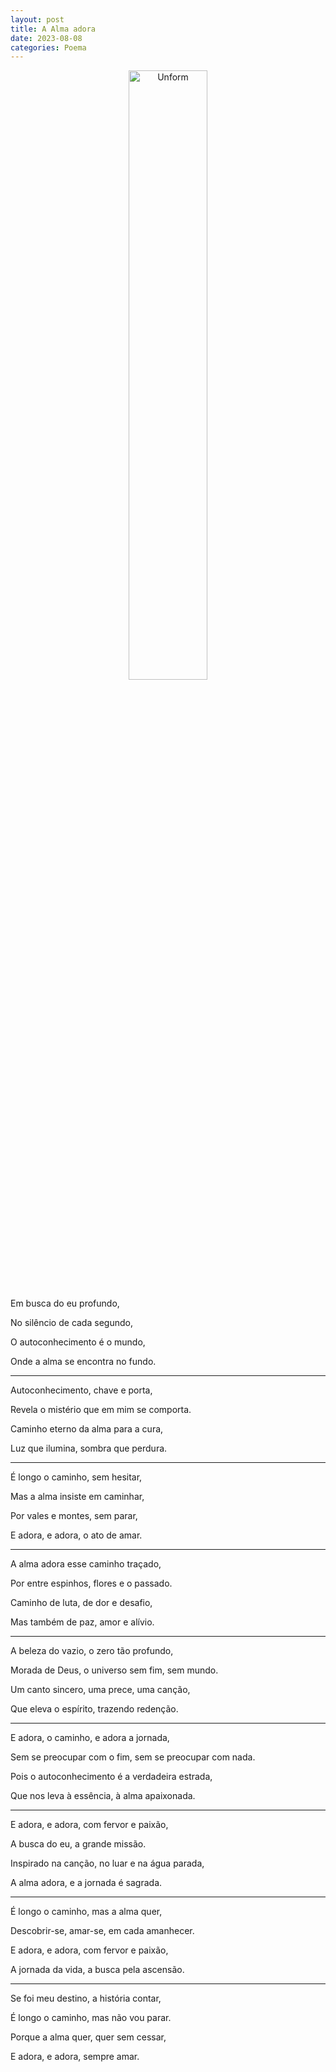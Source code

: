 ```yaml
---
layout: post
title: A Alma adora
date: 2023-08-08
categories: Poema
---
```


<p align="center">
<img src="{{ site.baseurl }}/images/2023-08-08-A-Alma-adora.png" height="50%" width="50%" alt="Unform" />
 </p>


Em busca do eu profundo,

No silêncio de cada segundo,

O autoconhecimento é o mundo,

Onde a alma se encontra no fundo.

---

Autoconhecimento, chave e porta,

Revela o mistério que em mim se comporta.

Caminho eterno da alma para a cura,

Luz que ilumina, sombra que perdura.

---

É longo o caminho, sem hesitar,

Mas a alma insiste em caminhar,

Por vales e montes, sem parar,

E adora, e adora, o ato de amar.

---

A alma adora esse caminho traçado,

Por entre espinhos, flores e o passado.

Caminho de luta, de dor e desafio,

Mas também de paz, amor e alívio.

---

A beleza do vazio, o zero tão profundo,

Morada de Deus, o universo sem fim, sem mundo.

Um canto sincero, uma prece, uma canção,

Que eleva o espírito, trazendo redenção.

---

E adora, o caminho, e adora a jornada,

Sem se preocupar com o fim, sem se preocupar com nada.

Pois o autoconhecimento é a verdadeira estrada,

Que nos leva à essência, à alma apaixonada.

---

E adora, e adora, com fervor e paixão,

A busca do eu, a grande missão.

Inspirado na canção, no luar e na água parada,

A alma adora, e a jornada é sagrada.

---

É longo o caminho, mas a alma quer,

Descobrir-se, amar-se, em cada amanhecer.

E adora, e adora, com fervor e paixão,

A jornada da vida, a busca pela ascensão.

---

Se foi meu destino, a história contar,

É longo o caminho, mas não vou parar.

Porque a alma quer, quer sem cessar,

E adora, e adora, sempre amar.
